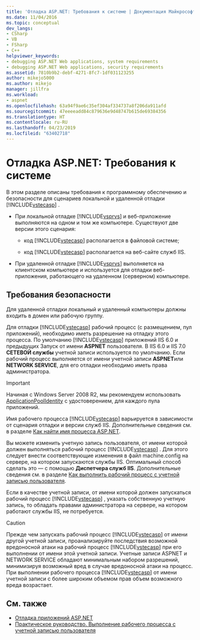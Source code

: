 ```yaml
---
title: 'Отладка ASP.NET: Требования к системе | Документация Майкрософт'
ms.date: 11/04/2016
ms.topic: conceptual
dev_langs:
- CSharp
- VB
- FSharp
- C++
helpviewer_keywords:
- debugging ASP.NET Web applications, system requirements
- debugging ASP.NET Web applications, security requirements
ms.assetid: 7810b9b2-debf-4271-8fc7-1df031123255
author: mikejo5000
ms.author: mikejo
manager: jillfra
ms.workload:
- aspnet
ms.openlocfilehash: 63a94f9ae6c35ef304af334737a8f206da911afd
ms.sourcegitcommit: 47eeeeadd84c879636e9d48747b615de69384356
ms.translationtype: HT
ms.contentlocale: ru-RU
ms.lasthandoff: 04/23/2019
ms.locfileid: "63402718"
---
```

# <a name="aspnet-debugging-system-requirements"></a>Отладка ASP.NET: Требования к системе
В этом разделе описаны требования к программному обеспечению и безопасности для сценариев локальной и удаленной отладки [!INCLUDE[vstecasp](../code-quality/includes/vstecasp_md.md)] .

- При локальной отладке [!INCLUDE[vsprvs](../code-quality/includes/vsprvs_md.md)] и веб-приложение выполняются на одном и том же компьютере. Существуют две версии этого сценария:

  - код [!INCLUDE[vstecasp](../code-quality/includes/vstecasp_md.md)] располагается в файловой системе;

  - код [!INCLUDE[vstecasp](../code-quality/includes/vstecasp_md.md)] располагается на веб-сайте служб IIS.

- При удаленной отладке [!INCLUDE[vsprvs](../code-quality/includes/vsprvs_md.md)] выполняется на клиентском компьютере и используется для отладки веб-приложения, работающего на удаленном (серверном) компьютере.

## <a name="security-requirements"></a>Требования безопасности
 Для удаленной отладки локальный и удаленный компьютеры должны входить в домен или рабочую группу.

 Для отладки [!INCLUDE[vstecasp](../code-quality/includes/vstecasp_md.md)] рабочий процесс (с размещением, пул приложений), необходимо иметь разрешение на отладку этого процесса. По умолчанию [!INCLUDE[vstecasp](../code-quality/includes/vstecasp_md.md)] приложений IIS 6.0 и предыдущих Запуск от имени **ASPNET** пользователя. В IIS 6.0 и IIS 7.0 **СЕТЕВОЙ службы** учетной записи используется по умолчанию. Если рабочий процесс выполняется от имени учетной записи **ASPNET**или **NETWORK SERVICE**, для его отладки необходимо иметь права администратора.

 > [!IMPORTANT]
 > Начиная с Windows Server 2008 R2, мы рекомендуем использовать [ApplicationPoolIdentity](/iis/manage/configuring-security/application-pool-identities) с удостоверением, для каждого пула приложений.

 Имя рабочего процесса [!INCLUDE[vstecasp](../code-quality/includes/vstecasp_md.md)] варьируется в зависимости от сценария отладки и версии служб IIS. Дополнительные сведения см. в разделе [Как найти имя процесса ASP.NET](../debugger/how-to-find-the-name-of-the-aspnet-process.md).

 Вы можете изменить учетную запись пользователя, от имени которой должен выполняться рабочий процесс [!INCLUDE[vstecasp](../code-quality/includes/vstecasp_md.md)] . Для этого следует внести соответствующие изменения в файл machine.config на сервере, на котором запускаются службы IIS. Оптимальный способ сделать это — с помощью **Диспетчера служб IIS**. Дополнительные сведения см. в разделе [Как выполнить рабочий процесс с учетной записью пользователя](../debugger/how-to-run-the-worker-process-under-a-user-account.md).

 Если в качестве учетной записи, от имени которой должен запускаться рабочий процесс [!INCLUDE[vstecasp](../code-quality/includes/vstecasp_md.md)] , указать собственную учетную запись, то обладать правами администратора на сервере, на котором работают службы IIS, не потребуется.

> [!CAUTION]
> Прежде чем запускать рабочий процесс [!INCLUDE[vstecasp](../code-quality/includes/vstecasp_md.md)] от имени другой учетной записи, проанализируйте последствия возможной вредоносной атаки на рабочий процесс [!INCLUDE[vstecasp](../code-quality/includes/vstecasp_md.md)] при его выполнении от имени этой учетной записи. Учетные записи ASPNET и NETWORK SERVICE обладают минимальным набором разрешений, минимизируя возможный вред в случае вредоносной атаки на процесс. При выполнении рабочего процесса [!INCLUDE[vstecasp](../code-quality/includes/vstecasp_md.md)] от имени учетной записи с более широким объемом прав объем возможного вреда возрастает.

## <a name="see-also"></a>См. также

- [Отладка приложений ASP.NET](../debugger/how-to-enable-debugging-for-aspnet-applications.md)
- [Практическое руководство. Выполнение рабочего процесса с учетной записью пользователя](../debugger/how-to-run-the-worker-process-under-a-user-account.md)